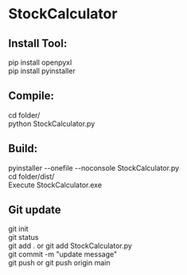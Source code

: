 # StockCalculator

## Install Tool:
pip install openpyxl\
pip install pyinstaller

## Compile:
cd folder/\
python StockCalculator.py

## Build:
pyinstaller --onefile --noconsole StockCalculator.py\
cd folder/dist/\
Execute StockCalculator.exe

## Git update
git init\
git status\
git add . or git add StockCalculator.py\
git commit -m "update message"\
git push or git push origin main
